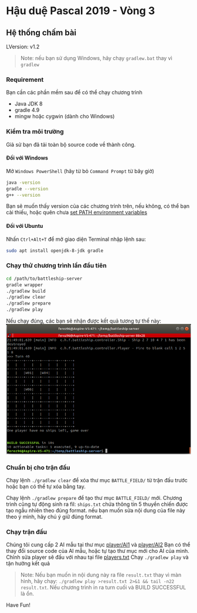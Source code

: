 # Hậu duệ Pascal 2019 - Vòng 3

## Hệ thống chấm bài

LVersion: v1.2

> Note: nếu bạn sử dụng Windows, hãy chạy `gradlew.bat` thay vì `gradlew`

### Requirement
Bạn cần các phần mềm sau để có thể chạy chương trình
* Java JDK 8
* gradle 4.9
* mingw hoặc cygwin (dành cho Windows)

### Kiểm tra môi trường

Giả sử bạn đã tải toàn bộ source code về thành công.

#### Đối với Windows
Mở `Windows PowerShell` (hãy từ bỏ `Command Prompt` từ bây giờ)
```bash
java -version
gradle --version
g++ --version
```
Bạn sẽ muốn thấy version của các chương trình trên, nếu không, có thể bạn cài thiếu, hoặc quên chưa [set PATH environment variables](https://www.computerhope.com/issues/ch000549.htm)

#### Đối với Ubuntu
Nhấn `Ctrl+Alt+T` để mở giao diện Terminal
nhập lệnh sau:
```bash
sudo apt install openjdk-8-jdk gradle
```

### Chạy thử chương trình lần đầu tiên

```bash
cd /path/to/battleship-server
gradle wrapper
./gradlew build
./gradlew clear
./gradlew prepare
./gradlew play
```

Nếu chạy đúng, các bạn sẽ nhận được kết quả tương tự thế này: ![first-run.png](first-run.png)

### Chuẩn bị cho trận đấu

Chạy lệnh `./gradlew clear` để xóa thư mục `BATTLE_FIELD/` từ trận đấu trước hoặc bạn có thể tự xóa bằng tay.

Chạy lệnh `./gradlew prepare` để tạo thư mục `BATTLE_FIELD/` mới.
Chương trình cũng tự động sinh ra fil: `ships.txt` chứa thông tin 5 thuyền chiến được tạo ngẫu nhiên theo đúng format. nếu bạn muốn sửa nội dung của file này theo ý mình, hãy chú ý giữ đúng format.

### Chạy trận đấu
Chúng tôi cung cấp 2 AI mẫu tại thư mục [player/AI1](player/AI1) và [player/AI2](player/AI2)
Bạn có thể thay đổi source code của AI mẫu, hoặc tự tạo thư mục mới cho AI của mình.
Chỉnh sửa player sẽ đấu với nhau tại file [players.txt](players.txt)
Chạy `./gradlew play` và tận hưởng kết quả

> Note: Nếu bạn muốn in nội dung này ra file `result.txt` thay vì màn hình, hãy chạy: `./gradlew play >result.txt 2>&1 && tail -n22 result.txt`. Nếu chương trình in ra turn cuối và BUILD SUCCESSFUL là ổn.

Have Fun!
